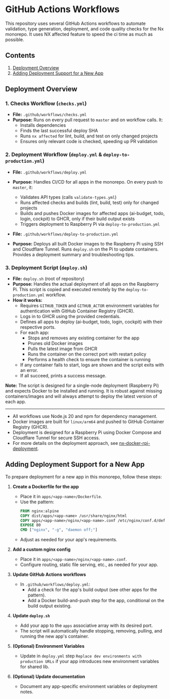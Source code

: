 # GitHub Actions Workflows

This repository uses several GitHub Actions workflows to automate validation, type generation, deployment, and code quality checks for the Nx monorepo. It uses NX affected feature to speed the ci time as much as possible.

## Contents

1. [Deployment Overview](#deployment-overview)
2. [Adding Deployment Support for a New App](#adding-deployment-support-for-a-new-app)

## Deployment Overview

### 1. Checks Workflow (`checks.yml`)

- **File:** `.github/workflows/checks.yml`
- **Purpose:** Runs on every pull request to `master` and on workflow calls. It:
  - Installs dependencies
  - Finds the last successful deploy SHA
  - Runs `nx affected` for lint, build, and test on only changed projects
  - Ensures only relevant code is checked, speeding up PR validation

### 2. Deployment Workflow (`deploy.yml` & `deploy-to-production.yml`)

- **File:** `.github/workflows/deploy.yml`
- **Purpose:** Handles CI/CD for all apps in the monorepo. On every push to `master`, it:

  - Validates API types (calls `validate-types.yml`)
  - Runs affected checks and builds (lint, build, test) only for changed projects
  - Builds and pushes Docker images for affected apps (ai-budget, todo, login, cockpit) to GHCR, only if their build output exists
  - Triggers deployment to Raspberry Pi via `deploy-to-production.yml`

- **File:** `.github/workflows/deploy-to-production.yml`
- **Purpose:** Deploys all built Docker images to the Raspberry Pi using SSH and Cloudflare Tunnel. Runs `deploy.sh` on the Pi to update containers. Provides a deployment summary and troubleshooting tips.

### 3. Deployment Script (`deploy.sh`)

- **File:** `deploy.sh` (root of repository)
- **Purpose:** Handles the actual deployment of all apps on the Raspberry Pi. This script is copied and executed remotely by the `deploy-to-production.yml` workflow.
- **How it works:**
  - Requires `GITHUB_TOKEN` and `GITHUB_ACTOR` environment variables for authentication with GitHub Container Registry (GHCR).
  - Logs in to GHCR using the provided credentials.
  - Defines all apps to deploy (ai-budget, todo, login, cockpit) with their respective ports.
  - For each app:
    - Stops and removes any existing container for the app
    - Prunes old Docker images
    - Pulls the latest image from GHCR
    - Runs the container on the correct port with restart policy
    - Performs a health check to ensure the container is running
  - If any container fails to start, logs are shown and the script exits with an error.
  - If all succeed, prints a success message.

**Note:** The script is designed for a single-node deployment (Raspberry Pi) and expects Docker to be installed and running. It is robust against missing containers/images and will always attempt to deploy the latest version of each app.

---

- All workflows use Node.js 20 and npm for dependency management.
- Docker images are built for `linux/arm64` and pushed to GitHub Container Registry (GHCR).
- Deployment is designed for a Raspberry Pi using Docker Compose and Cloudflare Tunnel for secure SSH access.
- For more details on the deployment approach, see [nx-docker-rpi-deployment](https://github.com/marcinparda/nx-docker-rpi-deployment).

## Adding Deployment Support for a New App

To prepare deployment for a new app in this monorepo, follow these steps:

1. **Create a Dockerfile for the app**

   - Place it in `apps/<app-name>/Dockerfile`.
   - Use the pattern:
     ```dockerfile
     FROM nginx:alpine
     COPY dist/apps/<app-name> /usr/share/nginx/html
     COPY apps/<app-name>/nginx/<app-name>.conf /etc/nginx/conf.d/default.conf
     EXPOSE 80
     CMD ["nginx", "-g", "daemon off;"]
     ```
   - Adjust as needed for your app's requirements.

2. **Add a custom nginx config**

   - Place it in `apps/<app-name>/nginx/<app-name>.conf`.
   - Configure routing, static file serving, etc., as needed for your app.

3. **Update GitHub Actions workflows**

   - In `.github/workflows/deploy.yml`:
     - Add a check for the app's build output (see other apps for the pattern).
     - Add a Docker build-and-push step for the app, conditional on the build output existing.

4. **Update `deploy.sh`**

   - Add your app to the `apps` associative array with its desired port.
   - The script will automatically handle stopping, removing, pulling, and running the new app's container.

5. **(Optional) Environment Variables**

   - Update in `deploy.yml` step `Replace dev environments with production URLs` if your app introduces new environment variables for shared lib.

6. **(Optional) Update documentation**
   - Document any app-specific environment variables or deployment notes.
